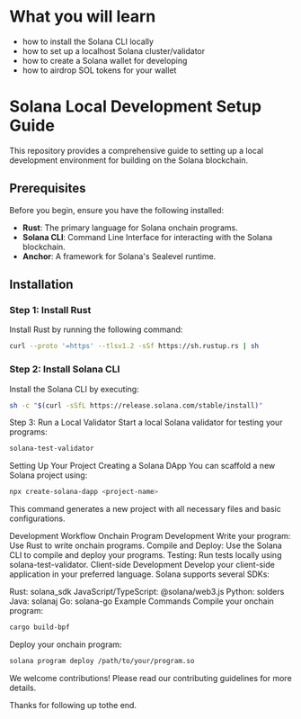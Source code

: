 # What you will learn #
- how to install the Solana CLI locally
- how to set up a localhost Solana cluster/validator
- how to create a Solana wallet for developing
- how to airdrop SOL tokens for your wallet

# Solana Local Development Setup Guide

This repository provides a comprehensive guide to setting up a local development environment for building on the Solana blockchain.

## Prerequisites

Before you begin, ensure you have the following installed:

- **Rust**: The primary language for Solana onchain programs.
- **Solana CLI**: Command Line Interface for interacting with the Solana blockchain.
- **Anchor**: A framework for Solana's Sealevel runtime.

## Installation

### Step 1: Install Rust

Install Rust by running the following command:

```bash
curl --proto '=https' --tlsv1.2 -sSf https://sh.rustup.rs | sh
```


### Step 2: Install Solana CLI
Install the Solana CLI by executing:

```bash
sh -c "$(curl -sSfL https://release.solana.com/stable/install)"
```

Step 3: Run a Local Validator
Start a local Solana validator for testing your programs:

```bash
solana-test-validator
```
Setting Up Your Project
Creating a Solana DApp
You can scaffold a new Solana project using:

```bash
npx create-solana-dapp <project-name>
```
This command generates a new project with all necessary files and basic configurations.

Development Workflow
Onchain Program Development
Write your program: Use Rust to write onchain programs.
Compile and Deploy: Use the Solana CLI to compile and deploy your programs.
Testing: Run tests locally using solana-test-validator.
Client-side Development
Develop your client-side application in your preferred language. Solana supports several SDKs:

Rust: solana_sdk
JavaScript/TypeScript: @solana/web3.js
Python: solders
Java: solanaj
Go: solana-go
Example Commands
Compile your onchain program:

```bash
cargo build-bpf
```
Deploy your onchain program:

```bash
solana program deploy /path/to/your/program.so
```

We welcome contributions! Please read our contributing guidelines for more details.

Thanks for following up tothe end.


